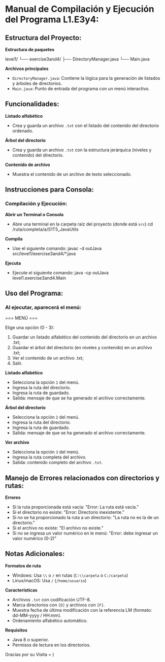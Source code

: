 # Manual de Compilación y Ejecución del Programa L1.E3y4:



## Estructura del Proyecto:

**Estructura de paquetes**

level1/
└── exercise3and4/
├── DirectoryManager.java
└── Main.java

**Archivos principales**

- `DirectoryManager.java`: Contiene la lógica para la generación de listados y árboles de directorios.
- `Main.java`: Punto de entrada del programa con un menú interactivo.



## Funcionalidades:

**Listado alfabético**

- Crea y guarda un archivo `.txt` con el listado del contenido del directorio ordenado.

**Árbol del directorio**

- Crea y guarda un archivo `.txt` con la estructura jerárquica (niveles y contenido) del directorio.

**Contenido de archivo**

- Muestra el contenido de un archivo de texto seleccionado.



## Instrucciones para Consola:

### Compilación y Ejecución:

**Abrir un Terminal o Consola**

- Abre una terminal en la carpeta raíz del proyecto (donde está `src`)
cd /ruta/completa/a/S1T5_JavaUtils

**Compila**

- Use el siguiente comando:
  javac -d outJava src/level1/exercise3and4/*.java

**Ejecuta**

- Ejecute el siguiente comando:
  java -cp outJava level1.exercise3and4.Main



## Uso del Programa:

### Al ejecutar, aparecerá el menú:

=== MENÚ ===

Elige una opción (0 - 3):
1. Guardar un listado alfabético del contenido del directorio en un archivo .txt;
2. Guardar el árbol del directorio (en niveles y contenido) en un archivo .txt;
3. Ver el contenido de un archivo .txt;
0. Salir.


**Listado alfabético**

- Selecciona la opción `1` del menú.
- Ingresa la ruta del directorio.
- Ingresa la ruta de guardado.
- Salida: mensaje de que se ha generado el archivo correctamente.

**Árbol del directorio**

- Selecciona la opción `2` del menú.
- Ingresa la ruta del directorio.
- Ingresa la ruta de guardado.
- Salida: mensaje de que se ha generado el archivo correctamente.

**Ver archivo**

- Selecciona la opción `3` del menú.
- Ingresa la ruta completa del archivo.
- Salida: contenido completo del archivo `.txt`.



## Manejo de Errores relacionados con directorios y rutas:

**Errores**

- Si la ruta proporcionada está vacía:
  "Error: La ruta está vacía."
- Si el directorio no existe:
  "Error: Directorio inexistente."
- Si no se ha proporcionado la ruta a un directorio:
  "La ruta no es la de un directorio."
- Si el archivo no existe:
  "El archivo no existe."
- Si no se ingresa un valor numérico en le menú:
  "Error: debe ingresar un valor numérico (0-2)"



## Notas Adicionales:

**Formatos de ruta**

- Windows: Usa `\\` o `/` en rutas (`C:\\carpeta` o `C:/carpeta`)
- Linux/macOS: Usa `/` (`/home/usuario`)

**Características**

- Archivos `.txt` con codificación UTF-8.
- Marca directorios con `[D]` y archivos con `[F]`.
- Muestra fecha de última modificación con la referencia LM (formato: dd-MM-yyyy / HH:mm).
- Ordenamiento alfabético automático.

**Requisitos**

- Java 8 o superior.
- Permisos de lectura en los directorios.



Gracias por su Visita = )